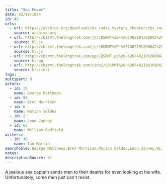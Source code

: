```yaml
---
title: "Sea Fever"
date: 02/19/1974
id: 42
urls: 
  - url: https://archive.org/download/cbs_radio_mystery_theater/cbs_radio_mystery_theater-0001-0050.zip/cbs_radio_mystery_theater-0001-0050%2Fcbsrmt_0042_sea_fever.mp3
    source: archive-org
  - url: http://cbsrmt.thelongtrek.com/jc/CBSRMT%20-%20740219%200042%20Sea%20Fever%20vbr%20kb_jc.mp3
    source: kl-jc
  - url: http://cbsrmt.thelongtrek.com/jc/CBSRMT%20-%20740219%200042%20Sea%20Fever%20vbr%20oz%20flip_jc.mp3
    source: kl-jc
  - url: http://cbsrmt.thelongtrek.com/pp/CBSRMT_pp%20-%20740219%200042%20Sea%20Fever.mp3
    source: kl-pp
  - url: http://cbsrmt.thelongtrek.com/cinci/CBSRMT%20-%20740219%200042%20Sea%20Fever_cinci.mp3
    source: kl-cinci
tags: 
multipart: 0
actors:  
  - id: 15
    name: George Matthews  
  - id: 92
    name: Bret Morrison  
  - id: 6
    name: Marian Seldes  
  - id: 2
    name: Leon Janney  
  - id: 63
    name: William Redfield
writers:  
  - id: 38
    name: Ian Martin
searchable: George Matthews,Bret Morrison,Marian Seldes,Leon Janney,William Redfield Ian Martin
notes: 
descriptionSource: kf
---
```

A jealous sea captain sends men to their deaths for even looking at his wife. Unfortunately, some men just can't resist.
